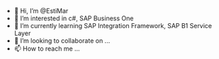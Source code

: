 - 👋 Hi, I’m @EstiMar
- 👀 I’m interested in c#, SAP Business One
- 🌱 I’m currently learning SAP Integration Framework, SAP B1 Service Layer
- 💞️ I’m looking to collaborate on ...
- 📫 How to reach me ...

<!---
EstiMar/EstiMar is a ✨ special ✨ repository because its `README.md` (this file) appears on your GitHub profile.
You can click the Preview link to take a look at your changes.
--->
